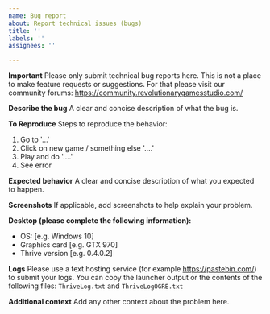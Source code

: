 ```yaml
---
name: Bug report
about: Report technical issues (bugs)
title: ''
labels: ''
assignees: ''

---
```


**Important**
Please only submit technical bug reports here. This is not a place to make feature requests or suggestions.
For that please visit our community forums: https://community.revolutionarygamesstudio.com/

**Describe the bug**
A clear and concise description of what the bug is.

**To Reproduce**
Steps to reproduce the behavior:
1. Go to '...'
2. Click on new game / something else '....'
3. Play and do '....'
4. See error

**Expected behavior**
A clear and concise description of what you expected to happen.

**Screenshots**
If applicable, add screenshots to help explain your problem.

**Desktop (please complete the following information):**
 - OS: [e.g. Windows 10]
 - Graphics card [e.g. GTX 970]
 - Thrive version [e.g. 0.4.0.2]

**Logs**
Please use a text hosting service (for example https://pastebin.com/) to submit your logs. You can copy the launcher output or the contents of the following files: `ThriveLog.txt` and `ThriveLogOGRE.txt`

**Additional context**
Add any other context about the problem here.
